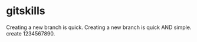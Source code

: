 # gitskills
Creating a new branch is quick.
Creating a new branch is quick AND simple.
create 1234567890.